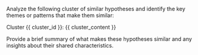 Analyze the following cluster of similar hypotheses and identify the key themes or patterns that make them similar:

Cluster {{ cluster_id }}:
{{ cluster_content }}

Provide a brief summary of what makes these hypotheses similar and any insights about their shared characteristics. 